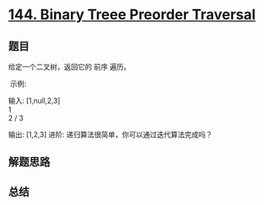 # [144. Binary Treee Preorder Traversal](https://leetcode-cn.com/problems/binary-tree-preorder-traversal/)

## 题目


给定一个二叉树，返回它的 前序 遍历。

 示例:

输入: [1,null,2,3]  
   1
    \
     2
    /
   3 

输出: [1,2,3]
进阶: 递归算法很简单，你可以通过迭代算法完成吗？


## 解题思路




## 总结